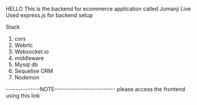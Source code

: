 HELLO
This is the backend for ecommerce application called Jumanji Live
Used express.js for backend setup

Stack
1. cors
2. Webrtc
3. Websocket.io
4. middleware
5. Mysql db
6. Sequelise ORM
7. Nodemon
   
--------------NOTE-------------------------
please access the frontend using this link 
